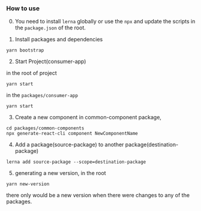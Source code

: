 ### How to use
0. You need to install `lerna` globally or use the `npx` and update the scripts in the `package.json` of the root.

1. Install packages and dependencies

```
yarn bootstrap
```

2. Start Project(consumer-app)

in the root of project

```
yarn start
```

in the `packages/consumer-app`

```
yarn start
```

3. Create a new component in common-component package,

```
cd packages/common-components
npx generate-react-cli component NewComponentName
```

4. Add a package(source-package) to another package(destination-package)

```
lerna add source-package --scope=destination-package
```

5. generating a new version, in the root

```
yarn new-version
```

there only would be a new version when there were changes to any of the packages.
